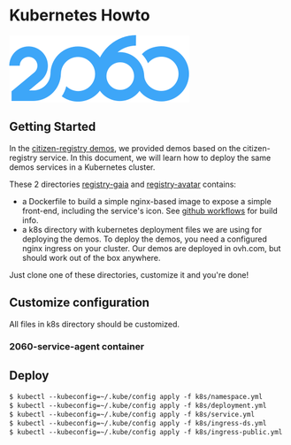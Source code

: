 # Kubernetes Howto

![2060 logo](https://raw.githubusercontent.com/2060-io/.github/44bf28569fec0251a9367a9f6911adfa18a01a7c/profile/assets/2060_logo.svg)

## Getting Started

In the [citizen-registry demos](../README.md), we provided demos based on the citizen-registry service.
In this document, we will learn how to deploy the same demos services in a Kubernetes cluster.

These 2 directories [registry-gaia](registry-gaia) and [registry-avatar](registry-avatar) contains:

- a Dockerfile to build a simple nginx-based image to expose a simple front-end, including the service's icon. See [github workflows](/.github/workflows) for build info.
- a k8s directory with kubernetes deployment files we are using for deploying the demos. To deploy the demos, you need a configured nginx ingress on your cluster. Our demos are deployed in ovh.com, but should work out of the box anywhere.

Just clone one of these directories, customize it and you're done!

## Customize configuration

All files in k8s directory should be customized.

### 2060-service-agent container


## Deploy

```
$ kubectl --kubeconfig=~/.kube/config apply -f k8s/namespace.yml
$ kubectl --kubeconfig=~/.kube/config apply -f k8s/deployment.yml
$ kubectl --kubeconfig=~/.kube/config apply -f k8s/service.yml
$ kubectl --kubeconfig=~/.kube/config apply -f k8s/ingress-ds.yml
$ kubectl --kubeconfig=~/.kube/config apply -f k8s/ingress-public.yml
```





